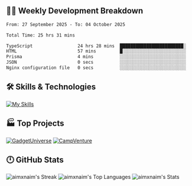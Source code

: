 

## 🧑‍💻 Weekly Development Breakdown

<!--START_SECTION:waka-->

```txt
From: 27 September 2025 - To: 04 October 2025

Total Time: 25 hrs 31 mins

TypeScript                 24 hrs 28 mins  ████████████████████████░   95.88 %
HTML                       57 mins         █░░░░░░░░░░░░░░░░░░░░░░░░   03.75 %
Prisma                     4 mins          ░░░░░░░░░░░░░░░░░░░░░░░░░   00.32 %
JSON                       0 secs          ░░░░░░░░░░░░░░░░░░░░░░░░░   00.04 %
Nginx configuration file   0 secs          ░░░░░░░░░░░░░░░░░░░░░░░░░   00.01 %
```

<!--END_SECTION:waka-->

## 🛠️ Skills & Technologies

[![My Skills](https://skillicons.dev/icons?i=angular,react,docker,mongodb,nodejs,express,github,bootstrap,prisma,postman,postgres)](https://skillicons.dev)

## 🏭 Top Projects

[![GadgetUniverse](https://github-readme-stats.vercel.app/api/pin/?username=aimxnaim&repo=GadgetUniverse&theme=tokyonight&show_icons=true&hide_border=true)](https://github.com/aimxnaim/GadgetUniverse)
[![CampVenture](https://github-readme-stats.vercel.app/api/pin/?username=aimxnaim&repo=CampVenture&theme=tokyonight&show_icons=true&hide_border=true)](https://github.com/aimxnaim/CampVenture)

## 🕛 GitHub Stats

![aimxnaim's Streak](https://streak-stats.demolab.com?user=aimxnaim&theme=tokyonight&show_icons=true&hide_border=true)
![aimxnaim's Top Languages](https://github-readme-stats.vercel.app/api/top-langs/?username=aimxnaim&theme=tokyonight&show_icons=true&hide_border=true&layout=compact)
![aimxnaim's Stats](https://github-readme-stats.vercel.app/api?username=aimxnaim&theme=tokyonight&show_icons=true&hide_border=true&count_private=true)




